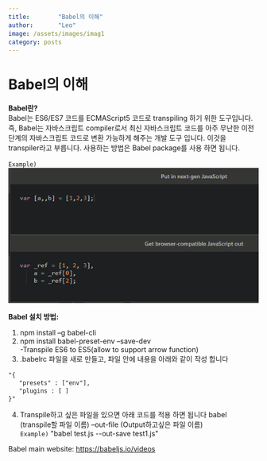 ```yaml
---
title:        "Babel의 이해"
author:       "Leo"
image: /assets/images/imag1
category: posts
---
```

# Babel의 이해

<strong>Babel란?</strong><br>
Babel는 ES6/ES7 코드를 ECMAScript5 코드로 transpiling 하기 위한 도구입니다. 즉, Babel는 자바스크립트 compiler로서 최신 자바스크립트 코드를 아주 무난한 이전 단계의 자바스크립트 코드로 변환 가능하게 해주는 개발 도구 입니다. 이것을 transpiler라고 부릅니다. 사용하는 방법은 Babel package를 사용 하면 됩니다. <br>

`Example)`<br>
<img src="/assets/images/babel.png"> <br>


<strong>Babel 설치 방법:</strong>
1.	npm install –g babel-cli<br>
2.	npm install babel-preset-env –save-dev <br>
    -Transpile ES6 to ES5(allow to support arrow function) <br>
3.	.babelrc 파일을 새로 만들고, 파일 안에 내용을 아래와 같이 작성 합니다 <br>
```
"{ 
   "presets" : ["env"],
   "plugins : [ ]
}"
```
4.	Transpile하고 싶은 파일을 있으면 아래 코드를 적용 하면 됩니다
babel (transpile할 파일 이름) –out-file (Output하고싶은 파일 이름) <br>
     `Example)`
	"babel test.js --out-save test1.js"

Babel main website: https://babeljs.io/videos